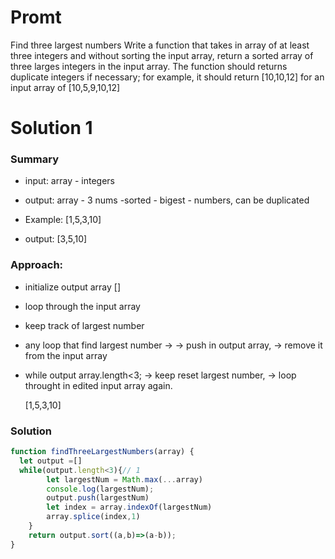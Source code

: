 # Promt
Find three largest numbers
Write a function that takes in array of at least three integers and without sorting the input array, return a sorted array of three larges integers in the input array. The function should returns duplicate integers if necessary; for example, it should return [10,10,12] for an input array of [10,5,9,10,12]

# Solution 1
### Summary
- input: array - integers
- output: array - 3 nums -sorted - bigest - numbers, can be duplicated

- Example: [1,5,3,10]
- output: [3,5,10]

### Approach:
- initialize output array []
- loop through the input array
- keep track of largest number
- any loop that find largest number ->
  -> push in output array,
	-> remove it from the input array
- while output array.length<3;
   -> keep reset largest number,
	 -> loop throught in edited input array again.

	 [1,5,3,10]
### Solution
```js
function findThreeLargestNumbers(array) {
  let output =[]
  while(output.length<3){// 1
		let largestNum = Math.max(...array)
		console.log(largestNum);
		output.push(largestNum)
		let index = array.indexOf(largestNum)
		array.splice(index,1)
	}
	return output.sort((a,b)=>(a-b));
}
```

